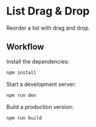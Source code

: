 # List Drag & Drop

Reorder a list with drag and drop.

## Workflow

Install the dependencies:

```sh
npm install
```

Start a development server:

```sh
npm run dev
```

Build a production version:

```sh
npm run build
```
